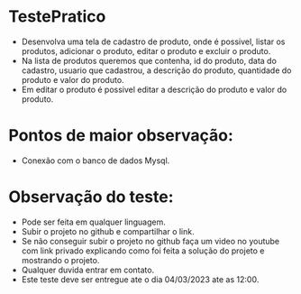 # TestePratico

- Desenvolva uma tela de cadastro de produto, onde é possivel, listar os produtos, adicionar o produto, editar o produto e excluir o produto.
- Na lista de produtos queremos que contenha, id do produto, data do cadastro, usuario que cadastrou, a descrição do produto, quantidade do produto e valor do produto.
- Em editar o produto é possivel editar a descrição do produto e valor do produto.

# Pontos de maior observação:
- Conexão com o banco de dados Mysql.

# Observação do teste:
- Pode ser feita em qualquer linguagem.
- Subir o projeto no github e compartilhar o link.
- Se não conseguir subir o projeto no github faça um video no youtube com link privado explicando como foi feita a solução do projeto e mostrando o projeto.
- Qualquer duvida entrar em contato.
- Este teste deve ser entregue ate o dia 04/03/2023 ate as 12:00.
